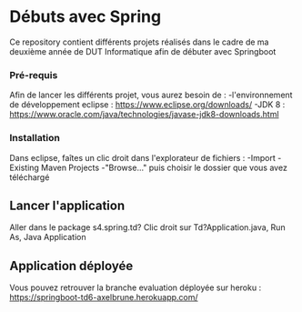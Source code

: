 # Débuts avec Spring
Ce repository contient différents projets réalisés dans le cadre de ma deuxième année de DUT Informatique afin de débuter avec Springboot

### Pré-requis

Afin de lancer les différents projet, vous aurez besoin de : 
-l'environnement de développement eclipse : https://www.eclipse.org/downloads/
-JDK 8 : https://www.oracle.com/java/technologies/javase-jdk8-downloads.html


### Installation
Dans eclipse, faîtes un clic droit dans l'explorateur de fichiers :
-Import
-Existing Maven Projects
-"Browse..." puis choisir le dossier que vous avez téléchargé

## Lancer l'application
Aller dans le package s4.spring.td?
Clic droit sur Td?Application.java, Run As, Java Application

## Application déployée

Vous pouvez retrouver la branche evaluation déployée sur heroku : https://springboot-td6-axelbrune.herokuapp.com/
